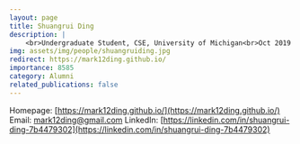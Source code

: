 ```yaml
---
layout: page
title: Shuangrui Ding
description: |
    <br>Undergraduate Student, CSE, University of Michigan<br>Oct 2019 -- Jun 2020<br><span style='color:blue'>PhD Student, The Chinese University of Hong Kong</span>
img: assets/img/people/shuangruiding.jpg
redirect: https://mark12ding.github.io/
importance: 8585
category: Alumni
related_publications: false
---
```

Homepage: [https://mark12ding.github.io/](https://mark12ding.github.io/)
Email: [mark12ding@gmail.com](mailto:mark12ding@gmail.com)
LinkedIn: [https://linkedin.com/in/shuangrui-ding-7b4479302](https://linkedin.com/in/shuangrui-ding-7b4479302)
